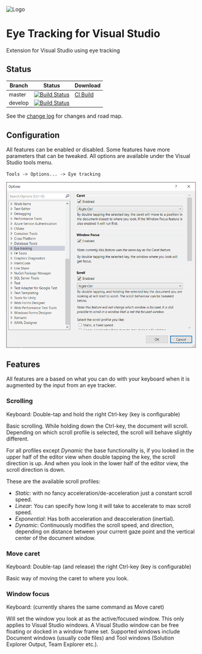 ![Logo](source/EyeTrackingVsix/Resources/logo-eye-code-90.png)

# Eye Tracking for Visual Studio

Extension for Visual Studio using eye tracking

## Status

Branch | Status | Download
------ | ------ | --------
master |  [![Build Status](https://danielsa.visualstudio.com/vs-eye-tracking/_apis/build/status/vs-eye-tracking-CI?branchName=master)](https://danielsa.visualstudio.com/vs-eye-tracking/_build/latest?definitionId=14&branchName=master) | [CI Build](http://vsixgallery.com/extension/65bd244c-48a0-46af-953a-0fb433e5343d/)
develop | [![Build Status](https://danielsa.visualstudio.com/vs-eye-tracking/_apis/build/status/vs-eye-tracking-CI?branchName=develop)](https://danielsa.visualstudio.com/vs-eye-tracking/_build/latest?definitionId=14&branchName=develop)

See the [change log](CHANGELOG.md) for changes and road map.

## Configuration

All features can be enabled or disabled. Some features have more parameters that can be tweaked. All options are available under the Visual Studio tools menu.

    Tools -> Options... -> Eye tracking

![Options GUI](docs/options_gui.png)

## Features

All features are a based on what you can do with your keyboard when it is augmented by the input from an eye tracker.

### Scrolling

Keyboard: Double-tap and hold the right Ctrl-key (key is configurable)

Basic scrolling. While holding down the Ctrl-key, the document will scroll.
Depending on which scroll profile is selected, the scroll will behave slightly different.

 For all profiles except _Dynamic_  the base functionality is, if you looked in the upper half of the editor view when double tapping the key, the scroll direction is up.
 And when you look in the lower half of the editor view, the scroll direction is down.

These are the available scroll profiles:

- _Static_: with no fancy acceleration/de-acceleration just a constant scroll speed.
- _Linear_: You can specify how long it will take to accelerate to max scroll speed.
- _Exponential_: Has both acceleration and deacceleration (inertial).
- _Dynamic_: Continuously modifies the scroll speed, and direction, depending on distance between your current gaze point and the vertical center of the document window.

### Move caret

Keyboard: Double-tap (and release) the right Ctrl-key (key is configurable)

Basic way of moving the caret to where you look.

### Window focus

Keyboard: (currently shares the same command as Move caret)

Will set the window you look at as the active/focused window. This only applies to Visual Studio windows. A Visual Studio window can be free floating or docked in a window frame set. Supported windows include Document windows (usually code files) and Tool windows (Solution Explorer Output, Team Explorer etc.).
